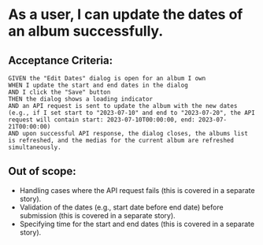 # As a user, I can update the dates of an album successfully.

## Acceptance Criteria:

```
GIVEN the "Edit Dates" dialog is open for an album I own
WHEN I update the start and end dates in the dialog
AND I click the "Save" button
THEN the dialog shows a loading indicator
AND an API request is sent to update the album with the new dates (e.g., if I set start to "2023-07-10" and end to "2023-07-20", the API request will contain start: 2023-07-10T00:00:00, end: 2023-07-21T00:00:00)
AND upon successful API response, the dialog closes, the albums list is refreshed, and the medias for the current album are refreshed simultaneously.
```

## Out of scope:

* Handling cases where the API request fails (this is covered in a separate story).
* Validation of the dates (e.g., start date before end date) before submission (this is covered in a separate story).
* Specifying time for the start and end dates (this is covered in a separate story).